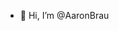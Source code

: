 - 👋 Hi, I’m @AaronBrau

<!---
AaronBrau/AaronBrau is a ✨ special ✨ repository because its `README.md` (this file) appears on your GitHub profile.
You can click the Preview link to take a look at your changes.
--->
